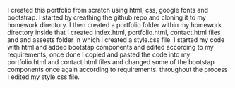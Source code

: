 I created this portfolio from scratch using html, css, google fonts and bootstrap.
I started by creathing the github repo and cloning it to my homework directory. I then created a portfolio folder within my homework directory inside that I created index.html, portfolio.html, contact.html files and and assests folder in which I created a style.css file. I started my code with html and added bootstap components and edited according to my requirements, once done I copied and pasted the code into my portfolio.html and contact.html files and changed some of the bootstap components once again according to requirements. throughout the process I edited my style.css file.
